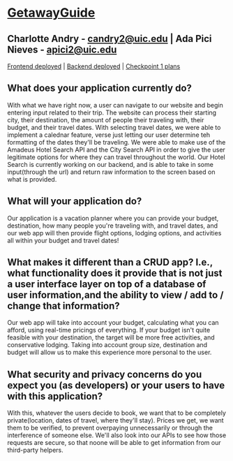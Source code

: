 # [GetawayGuide](https://github.com/candry1/final-project)
## Charlotte Andry - candry2@uic.edu | Ada Pici Nieves - apici2@uic.edu

[Frontend deployed](https://getawayguide1234.onrender.com/)  |  [Backend deployed](https://getawayguide123.onrender.com/)  |  [Checkpoint 1 plans](https://getawayguide09.onrender.com/)

## What does your application currently do?
With what we have right now, a user can navigate to our website and begin entering input related to their trip. The website can process their starting city, their destination, the amount of people their traveling with, their budget, and their travel dates. With selecting travel dates, we were able to implement a calednar feature, verse just letting our user determine teh formatting of the dates they'll be traveling. We were able to make use of the Amadeus Hotel Search API and the City Search API in order to give the user legitimate options for where they can travel throughout the world. Our Hotel Search is currently working on our backend, and is able to take in some input(through the url) and return raw information to the screen based on what is provided. 

## What will your application do?
Our application is a vacation planner where you can provide your budget, destination, how many people you're traveling with, and travel dates, and our web app will then provide flight options, lodging options, and  activities all within your budget and travel dates!

## What makes it different than a CRUD app? I.e., what functionality does it provide that is not just a user interface layer on top of a database of user information,and the ability to view / add to / change that information?
Our web app will take into account your budget, calculating what you can afford, using real-time pricings of everything. If your budget isn't quite feasible with your destination, the target will be more free activities, and conservative lodging. Taking into account group size, destination and budget will allow us to make this experience more personal to the user.

## What security and privacy concerns do you expect you (as developers) or your users to have with this application?
With this, whatever the users decide to book, we want that to be completely private(location, dates of travel, where they'll stay). Prices we get, we want them to be verified, to prevent overpaying unnecessarily or through the interference of someone else. We'll also look into our APIs to see how those requests are secure, so that noone will be able to get information from our third-party helpers.
